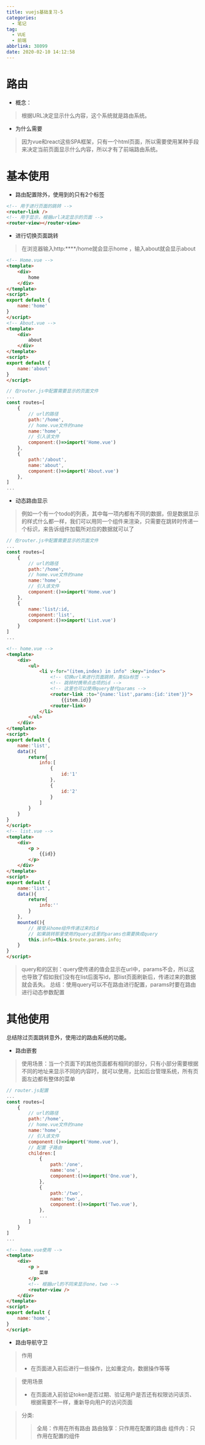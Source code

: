```yaml
---
title: vuejs基础复习-5
categories:
  - 笔记
tag:
  - VUE
  - 前端
abbrlink: 38099
date: 2020-02-10 14:12:58
---
```


# 路由
- 概念：
>根据URL决定显示什么内容，这个系统就是路由系统。

- 为什么需要
>因为vue和react这些SPA框架，只有一个html页面，所以需要使用某种手段来决定当前页面显示什么内容，所以才有了前端路由系统。


# 基本使用
- 路由配置除外，使用到的只有2个标签
```html
<!-- 用于进行页面的跳转 -->
<router-link />
<!-- 用于显示，根据url决定显示的页面 -->
<router-view></router-view>
```
- 进行切换页面跳转
>在浏览器输入http:****/home就会显示home ，输入about就会显示about

```html
<!-- Home.vue -->
<template>
    <div>
        home
    </div>
</template>
<script>
export default {
    name:'home'
}
</script>
<!-- About.vue -->
<template>
    <div>
        about
    </div>
</template>
<script>
export default {
    name:'about'
}
</script>
```
```js
// 在router.js中配置需要显示的页面文件
...
const routes=[
    {
        // url的路径
        path:'/home',
        // home.vue文件的name
        name:'home',
        // 引入该文件
        component:()=>import('Home.vue')
    },
    {
        path:'/about',
        name:'about',
        component:()=>import('About.vue')
    },
]
...
```

- 动态路由显示
>例如一个有一个todo的列表，其中每一项内都有不同的数据，但是数据显示的样式什么都一样，我们可以用同一个组件来渲染，只需要在跳转时传递一个标识，来告诉组件加载所对应的数据就可以了

```js
// 在router.js中配置需要显示的页面文件
...
const routes=[
    {
        // url的路径
        path:'/home',
        // home.vue文件的name
        name:'home',
        // 引入该文件
        component:()=>import('Home.vue')
    },
    {
        name:'list/:id,
        component:'list',
        component:()=>import('List.vue')
    }
]
...
```
```html
<!-- home.vue -->
<template>
    <div>
        <ul>
            <li v-for="(item,index) in info" :key="index">
                <!-- 切换url来进行页面跳转，类似a标签 -->
                <!-- 跳转时携带点击项的id -->
                <!-- 这里也可以使用query替代params -->
                <router-link :to="{name:'list',params:{id:'item'}}">
                    {{item.id}}
                <router-link>
            </li>
        </ul>
    </div>
</template>
<script>
export default {
    name:'list',
    data(){
        return{
            info:[
                {
                    id:'1'
                },
                {
                    id:'2'
                }
            ]
        }
    }
}
</script>
<!-- list.vue -->
<template>
    <div>
        <p >
            {{id}}
        </p>
    </div>
</template>
<script>
export default {
    name:'list',
    data(){
        return{
            info:''
        }
    },
    mounted(){
        // 接受从home组件传递过来的id
        // 如果跳转那里使用的query这里的params也需要换成query
        this.info=this.$route.params.info;
    }
}
</script>
```
>query和的区别：query使传递的值会显示在url中，params不会，所以这也导致了假如我们没有在list后面写id，那list页面刷新后，传递过来的数据就会丢失。
>总结：使用query可以不在路由进行配置，params时要在路由进行动态参数配置

# 其他使用
总结除过页面跳转意外，使用过的路由系统的功能。
- 路由嵌套
>使用场景：当一个页面下的其他页面都有相同的部分，只有小部分需要根据不同的地址来显示不同的内容时，就可以使用，比如后台管理系统，所有页面左边都有整体的菜单
```js
// router.js配置
...
const routes=[
    {
        // url的路径
        path:'/home',
        // home.vue文件的name
        name:'home',
        // 引入该文件
        component:()=>import('Home.vue'),
        // 配置 子路由
        children:[
            {
                path:'/one',
                name:'one',
                component:()=>import('One.vue'),
            },
            {
                path:'/two',
                name:'two',
                component:()=>import('Two.vue'),
            },
            ...
        ]
    }
]
...
```
```html
<!-- home.vue使用 -->
<template>
    <div>
        <p >
            菜单
        </p>
        <!-- 根据url的不同来显示one，two -->
        <router-view />
    </div>
</template>
<script>
export default {
    name:'home',
}
</script>
```

- 路由导航守卫

>作用
>- 在页面进入前后进行一些操作，比如重定向，数据操作等等

>使用场景
>- 在页面进入前验证token是否过期、验证用户是否还有权限访问该页、根据需要不一样，重新导向用户的访问页面

>分类:
>>全局：作用在所有路由
>>路由独享：只作用在配置的路由
>组件内：只作用在配置的组件
